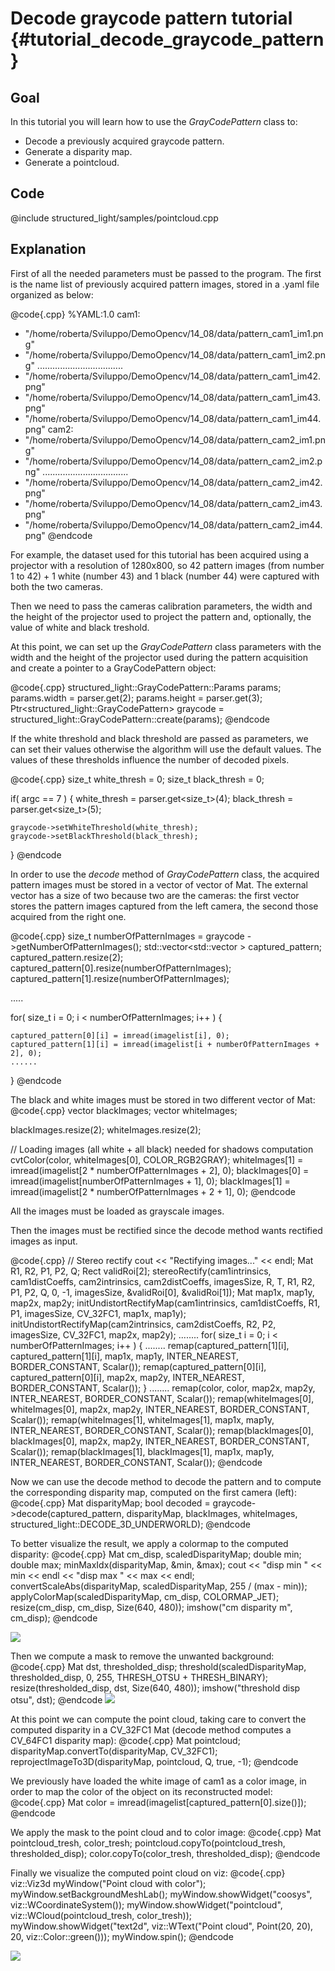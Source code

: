 Decode graycode pattern tutorial {#tutorial_decode_graycode_pattern}
=============

Goal
----

In this tutorial you will learn how to use the *GrayCodePattern* class to:

-   Decode a previously acquired graycode pattern.
-   Generate a disparity map.
-   Generate a pointcloud.

Code
----

@include structured_light/samples/pointcloud.cpp

Explanation
-----------

First of all the needed parameters must be passed to the program. The first is the name list of previously acquired pattern images, stored in a .yaml file organized as below:

@code{.cpp}
%YAML:1.0
cam1:
   - "/home/roberta/Sviluppo/DemoOpencv/14_08/data/pattern_cam1_im1.png"
   - "/home/roberta/Sviluppo/DemoOpencv/14_08/data/pattern_cam1_im2.png"
                  ..................................
   - "/home/roberta/Sviluppo/DemoOpencv/14_08/data/pattern_cam1_im42.png"
   - "/home/roberta/Sviluppo/DemoOpencv/14_08/data/pattern_cam1_im43.png"
   - "/home/roberta/Sviluppo/DemoOpencv/14_08/data/pattern_cam1_im44.png"
cam2:
   - "/home/roberta/Sviluppo/DemoOpencv/14_08/data/pattern_cam2_im1.png"
   - "/home/roberta/Sviluppo/DemoOpencv/14_08/data/pattern_cam2_im2.png"
                  ..................................
   - "/home/roberta/Sviluppo/DemoOpencv/14_08/data/pattern_cam2_im42.png"
   - "/home/roberta/Sviluppo/DemoOpencv/14_08/data/pattern_cam2_im43.png"
   - "/home/roberta/Sviluppo/DemoOpencv/14_08/data/pattern_cam2_im44.png"
@endcode

For example, the dataset used for this tutorial has been acquired using a projector with a resolution of 1280x800, so 42 pattern images (from number 1 to 42) + 1 white (number 43) and 1 black (number 44) were captured with both the two cameras.

Then we need to pass the cameras calibration parameters, the width and the height of the projector used to project the pattern and, optionally, the value of white and black treshold.

At this point, we can set up the *GrayCodePattern* class parameters with the width and the height of the projector used during the pattern acquisition and create a pointer to a GrayCodePattern object:

@code{.cpp}
structured_light::GrayCodePattern::Params params;
params.width = parser.get<int>(2);
params.height = parser.get<int>(3);
Ptr<structured_light::GrayCodePattern> graycode = structured_light::GrayCodePattern::create(params);
@endcode

If the white threshold and black threshold are passed as parameters, we can set their values otherwise the algorithm will use the default values. The values of these thresholds influence the number of decoded pixels.

@code{.cpp}
size_t white_thresh = 0;
size_t black_thresh = 0;

if( argc == 7 )
{
    white_thresh = parser.get<size_t>(4);
    black_thresh = parser.get<size_t>(5);

    graycode->setWhiteThreshold(white_thresh);
    graycode->setBlackThreshold(black_thresh);
}
@endcode

In order to use the *decode* method of *GrayCodePattern* class, the acquired pattern images must be stored in a vector of vector of Mat.
The external vector has a size of two because two are the cameras: the first vector stores the pattern images captured from the left camera, the second those acquired from the right one. 

@code{.cpp}
size_t numberOfPatternImages = graycode ->getNumberOfPatternImages();
std::vector<std::vector<Mat> > captured_pattern;
captured_pattern.resize(2);
captured_pattern[0].resize(numberOfPatternImages);
captured_pattern[1].resize(numberOfPatternImages);

.....

for( size_t i = 0; i < numberOfPatternImages; i++ )
{

    captured_pattern[0][i] = imread(imagelist[i], 0);
    captured_pattern[1][i] = imread(imagelist[i + numberOfPatternImages + 2], 0);
    ......
}
@endcode

The black and white images must be stored in two different vector of Mat:
@code{.cpp}
vector<Mat> blackImages;
vector<Mat> whiteImages;

blackImages.resize(2);
whiteImages.resize(2);

// Loading images (all white + all black) needed for shadows computation
cvtColor(color, whiteImages[0], COLOR_RGB2GRAY);
whiteImages[1] = imread(imagelist[2 * numberOfPatternImages + 2], 0);
blackImages[0] = imread(imagelist[numberOfPatternImages + 1], 0);
blackImages[1] = imread(imagelist[2 * numberOfPatternImages + 2 + 1], 0);
@endcode

All the images must be loaded as grayscale images.

Then the images must be rectified since the decode method wants rectified images as input. 

@code{.cpp}
// Stereo rectify
cout << "Rectifying images..." << endl;
Mat R1, R2, P1, P2, Q;
Rect validRoi[2];
stereoRectify(cam1intrinsics, cam1distCoeffs, cam2intrinsics, cam2distCoeffs, imagesSize, R, T, R1, R2, P1, P2, Q, 0,
                -1, imagesSize, &validRoi[0], &validRoi[1]);
Mat map1x, map1y, map2x, map2y;
initUndistortRectifyMap(cam1intrinsics, cam1distCoeffs, R1, P1, imagesSize, CV_32FC1, map1x, map1y);
initUndistortRectifyMap(cam2intrinsics, cam2distCoeffs, R2, P2, imagesSize, CV_32FC1, map2x, map2y);
         ........
for( size_t i = 0; i < numberOfPatternImages; i++ )
{
         ........
  remap(captured_pattern[1][i], captured_pattern[1][i], map1x, map1y, INTER_NEAREST, BORDER_CONSTANT, Scalar());
  remap(captured_pattern[0][i], captured_pattern[0][i], map2x, map2y, INTER_NEAREST, BORDER_CONSTANT, Scalar());
}
         ........
remap(color, color, map2x, map2y, INTER_NEAREST, BORDER_CONSTANT, Scalar());
remap(whiteImages[0], whiteImages[0], map2x, map2y, INTER_NEAREST, BORDER_CONSTANT, Scalar());
remap(whiteImages[1], whiteImages[1], map1x, map1y, INTER_NEAREST, BORDER_CONSTANT, Scalar());
remap(blackImages[0], blackImages[0], map2x, map2y, INTER_NEAREST, BORDER_CONSTANT, Scalar());
remap(blackImages[1], blackImages[1], map1x, map1y, INTER_NEAREST, BORDER_CONSTANT, Scalar());
@endcode


Now we can use the decode method to decode the pattern and to compute the corresponding disparity map, computed on the first camera (left):
@code{.cpp}
Mat disparityMap;
bool decoded = graycode->decode(captured_pattern, disparityMap, blackImages, whiteImages,
                                  structured_light::DECODE_3D_UNDERWORLD);
@endcode

To better visualize the result, we apply a colormap to the computed disparity:
@code{.cpp}
Mat cm_disp, scaledDisparityMap;
double min;
double max;
minMaxIdx(disparityMap, &min, &max);
cout << "disp min " << min << endl << "disp max " << max << endl;
convertScaleAbs(disparityMap, scaledDisparityMap, 255 / (max - min));
applyColorMap(scaledDisparityMap, cm_disp, COLORMAP_JET);
resize(cm_disp, cm_disp, Size(640, 480));
imshow("cm disparity m", cm_disp);
@endcode

![](pics/cm_disparity.png)

Then we compute a mask to remove the unwanted background:
@code{.cpp}
Mat dst, thresholded_disp;
threshold(scaledDisparityMap, thresholded_disp, 0, 255, THRESH_OTSU + THRESH_BINARY);
resize(thresholded_disp, dst, Size(640, 480));
imshow("threshold disp otsu", dst);
@endcode
![](pics/threshold_disp.png)

At this point we can compute the point cloud, taking care to convert the computed disparity in a CV_32FC1 Mat (decode method computes a CV_64FC1 disparity map):
@code{.cpp}
Mat pointcloud;
disparityMap.convertTo(disparityMap, CV_32FC1);
reprojectImageTo3D(disparityMap, pointcloud, Q, true, -1);
@endcode

We previously have loaded the white image of cam1 as a color image, in order to map the color of the object on its reconstructed model:
@code{.cpp}
Mat color = imread(imagelist[captured_pattern[0].size()]);
@endcode

We apply the mask to the point cloud and to color image:
@code{.cpp}
Mat pointcloud_tresh, color_tresh;
pointcloud.copyTo(pointcloud_tresh, thresholded_disp);
color.copyTo(color_tresh, thresholded_disp);
@endcode

Finally we visualize the computed point cloud on viz:
@code{.cpp}
viz::Viz3d myWindow("Point cloud with color");
myWindow.setBackgroundMeshLab();
myWindow.showWidget("coosys", viz::WCoordinateSystem());
myWindow.showWidget("pointcloud", viz::WCloud(pointcloud_tresh, color_tresh));
myWindow.showWidget("text2d", viz::WText("Point cloud", Point(20, 20), 20, viz::Color::green()));
myWindow.spin();
@endcode

![](pics/plane_viz.png)

